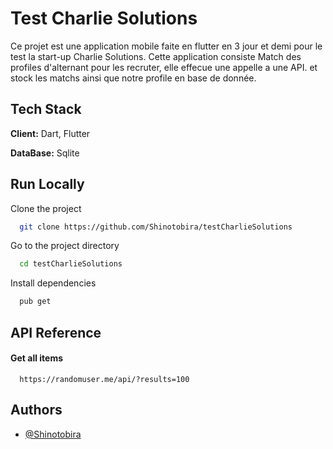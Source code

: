 
# Test Charlie Solutions

Ce projet est une application mobile faite en flutter en 3 jour et demi pour le test la start-up Charlie Solutions. Cette application consiste Match des profiles d'alternant pour les recruter, elle effecue une appelle a une API. et stock les matchs ainsi que notre profile en base de donnée.


## Tech Stack

**Client:** Dart, Flutter

**DataBase:** Sqlite


## Run Locally

Clone the project

```bash
  git clone https://github.com/Shinotobira/testCharlieSolutions
```

Go to the project directory

```bash
  cd testCharlieSolutions
```

Install dependencies

```bash
  pub get
```



## API Reference

#### Get all items

```http
  https://randomuser.me/api/?results=100
```






## Authors

- [@Shinotobira](https://github.com/Shinotobira)

